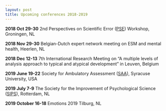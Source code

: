 ```yaml
---
layout: post
title: Upcoming conferences 2018-2019
---
```


**2018 Oct 29-30**      2nd Perspectives on Scientific Error ([PSE](http://www.philos.rug.nl/scientificerror2018/)) Workshop, Groningen, NL

**2018 Nov 29-30**      Belgian-Dutch expert network meeting on ESM and mental health, Heerlen, NL

**2018 Dec 12-13**      7th International Research Meeting on “A multiple levels of analysis approach to typical and atypical development” in Leuven, Belgium

**2019 June 19-22**  	  Society for Ambulatory Assessment ([SAA](http://ambulatory-assessment.org/)), Syracuse University, USA 

**2019 July 7-9**  	    The Society for the Improvement of Psychological Science ([SIPS](https://improvingpsych.org/meetings/)), Rotterdam, NL

**2019 October 16-18**  Emotions 2019 Tilburg, NL
